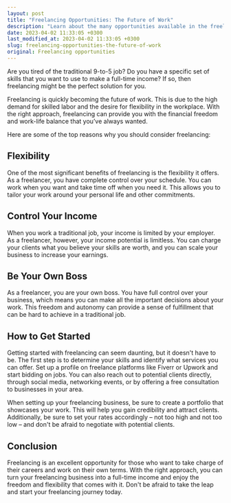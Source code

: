 ```yaml
---
layout: post
title: "Freelancing Opportunities: The Future of Work"
description: "Learn about the many opportunities available in the freelance world and how to get started with your own freelancing business."
date: 2023-04-02 11:33:05 +0300
last_modified_at: 2023-04-02 11:33:05 +0300
slug: freelancing-opportunities-the-future-of-work
original: Freelancing opportunities
---
```

Are you tired of the traditional 9-to-5 job? Do you have a specific set of skills that you want to use to make a full-time income? If so, then freelancing might be the perfect solution for you.

Freelancing is quickly becoming the future of work. This is due to the high demand for skilled labor and the desire for flexibility in the workplace. With the right approach, freelancing can provide you with the financial freedom and work-life balance that you’ve always wanted.

Here are some of the top reasons why you should consider freelancing:

## Flexibility

One of the most significant benefits of freelancing is the flexibility it offers. As a freelancer, you have complete control over your schedule. You can work when you want and take time off when you need it. This allows you to tailor your work around your personal life and other commitments.

## Control Your Income

When you work a traditional job, your income is limited by your employer. As a freelancer, however, your income potential is limitless. You can charge your clients what you believe your skills are worth, and you can scale your business to increase your earnings.

## Be Your Own Boss

As a freelancer, you are your own boss. You have full control over your business, which means you can make all the important decisions about your work. This freedom and autonomy can provide a sense of fulfillment that can be hard to achieve in a traditional job.

## How to Get Started

Getting started with freelancing can seem daunting, but it doesn't have to be. The first step is to determine your skills and identify what services you can offer. Set up a profile on freelance platforms like Fiverr or Upwork and start bidding on jobs. You can also reach out to potential clients directly, through social media, networking events, or by offering a free consultation to businesses in your area.

When setting up your freelancing business, be sure to create a portfolio that showcases your work. This will help you gain credibility and attract clients. Additionally, be sure to set your rates accordingly – not too high and not too low – and don't be afraid to negotiate with potential clients.

## Conclusion

Freelancing is an excellent opportunity for those who want to take charge of their careers and work on their own terms. With the right approach, you can turn your freelancing business into a full-time income and enjoy the freedom and flexibility that comes with it. Don't be afraid to take the leap and start your freelancing journey today.